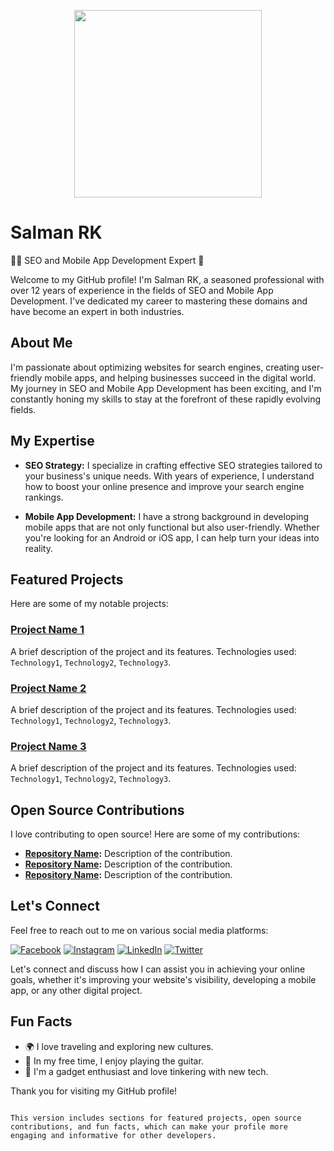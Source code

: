 
<p align="center">
  <img src="https://avatars.githubusercontent.com/u/21275163?v=4" width="300" height="300">
</p>

# Salman RK

👨‍💻 SEO and Mobile App Development Expert 📱

Welcome to my GitHub profile! I'm Salman RK, a seasoned professional with over 12 years of experience in the fields of SEO and Mobile App Development. I've dedicated my career to mastering these domains and have become an expert in both industries.

## About Me

I'm passionate about optimizing websites for search engines, creating user-friendly mobile apps, and helping businesses succeed in the digital world. My journey in SEO and Mobile App Development has been exciting, and I'm constantly honing my skills to stay at the forefront of these rapidly evolving fields.

## My Expertise

- **SEO Strategy:** I specialize in crafting effective SEO strategies tailored to your business's unique needs. With years of experience, I understand how to boost your online presence and improve your search engine rankings.

- **Mobile App Development:** I have a strong background in developing mobile apps that are not only functional but also user-friendly. Whether you're looking for an Android or iOS app, I can help turn your ideas into reality.

## Featured Projects

Here are some of my notable projects:

### [Project Name 1](https://github.com/salmanrki/project1)
A brief description of the project and its features. Technologies used: `Technology1`, `Technology2`, `Technology3`.

### [Project Name 2](https://github.com/salmanrki/project2)
A brief description of the project and its features. Technologies used: `Technology1`, `Technology2`, `Technology3`.

### [Project Name 3](https://github.com/salmanrki/project3)
A brief description of the project and its features. Technologies used: `Technology1`, `Technology2`, `Technology3`.

## Open Source Contributions

I love contributing to open source! Here are some of my contributions:

- **[Repository Name](https://github.com/repository-link):** Description of the contribution.
- **[Repository Name](https://github.com/repository-link):** Description of the contribution.
- **[Repository Name](https://github.com/repository-link):** Description of the contribution.

## Let's Connect

Feel free to reach out to me on various social media platforms:

[![Facebook](https://img.shields.io/badge/Facebook-%40salmanrki-blue?style=for-the-badge&logo=facebook)](https://www.facebook.com/salmanrki)
[![Instagram](https://img.shields.io/badge/Instagram-%40the_end_salman-red?style=for-the-badge&logo=instagram)](https://www.instagram.com/the_end_salman/)
[![LinkedIn](https://img.shields.io/badge/LinkedIn-%40salmanrki-blue?style=for-the-badge&logo=linkedin)](https://www.linkedin.com/in/salmanrki/)
[![Twitter](https://img.shields.io/badge/Twitter-%40salmanrki-blue?style=for-the-badge&logo=twitter)](https://www.twitter.com/in/salmanrki/)

Let's connect and discuss how I can assist you in achieving your online goals, whether it's improving your website's visibility, developing a mobile app, or any other digital project.

## Fun Facts

- 🌍 I love traveling and exploring new cultures.
- 🎸 In my free time, I enjoy playing the guitar.
- 🔧 I'm a gadget enthusiast and love tinkering with new tech.

Thank you for visiting my GitHub profile!
```

This version includes sections for featured projects, open source contributions, and fun facts, which can make your profile more engaging and informative for other developers.
